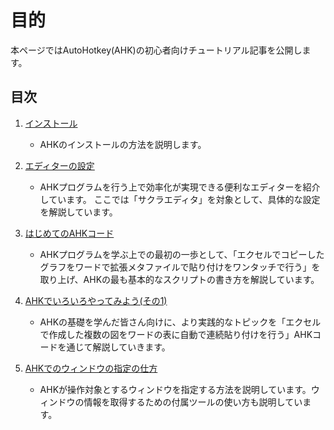 <link href="./css/path/to/hoge.css" rel="stylesheet"></link>

# 目的

本ページではAutoHotkey(AHK)の初心者向けチュートリアル記事を公開します。

## 目次

1. [インストール](./01_Install/readme.md)

	* AHKのインストールの方法を説明します。

1. [エディターの設定](./02_Editor/readme.md)

	* AHKプログラムを行う上で効率化が実現できる便利なエディターを紹介しています。
	ここでは「サクラエディタ」を対象として、具体的な設定を解説しています。

1. [はじめてのAHKコード](./03_FirstAHK/readme.md)

	* AHKプログラムを学ぶ上での最初の一歩として、「エクセルでコピーしたグラフをワードで拡張メタファイルで貼り付けをワンタッチで行う」を取り上げ、AHKの最も基本的なスクリプトの書き方を解説しています。

1. [AHKでいろいろやってみよう(その1)](./04_SecondAHK/readme.md)

	* AHKの基礎を学んだ皆さん向けに、より実践的なトピックを「エクセルで作成した複数の図をワードの表に自動で連続貼り付けを行う」AHKコードを通じて解説していきます。

1. [AHKでのウィンドウの指定の仕方](./05_howToDesignateWindow/readme.md)

	* AHKが操作対象とするウィンドウを指定する方法を説明しています。ウィンドウの情報を取得するための付属ツールの使い方も説明しています。
